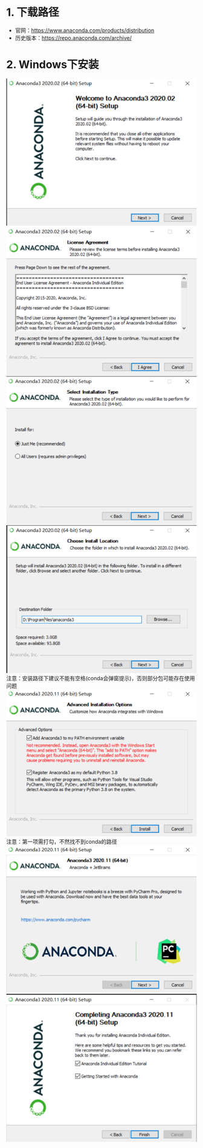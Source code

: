 # 1. 下载路径
* 官网：https://www.anaconda.com/products/distribution
* 历史版本：https://repo.anaconda.com/archive/

# 2. Windows下安装
![](.01_conda安装_images/conda安装1.png)
![](.01_conda安装_images/conda安装同意协议.png)
![](.01_conda安装_images/conda安装使用人.png)
![](.01_conda安装_images/conda安装路径选择.png)
注意：安装路径下建议不能有空格(conda会弹窗提示)，否则部分包可能存在使用问题
![](.01_conda安装_images/conda环境变量.png)
注意：第一项需打勾，不然找不到conda的路径
![](.01_conda安装_images/conda安装完最后.png)
![](.01_conda安装_images/conda安装_最后帮助文档连接.png)